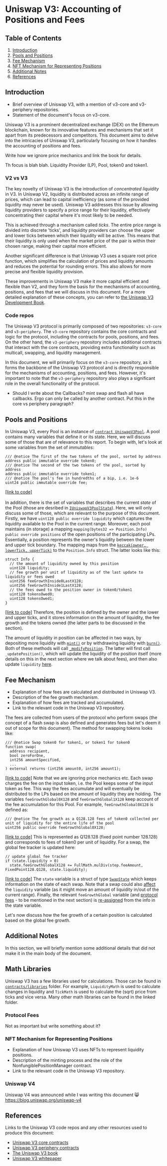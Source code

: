 # Uniswap V3: Accounting of Positions and Fees

## Table of Contents
1. [Introduction](#introduction)
2. [Pools and Positions](#pools-and-positions)
3. [Fee Mechanism](#fee-mechanism)
4. [NFT Mechanism for Representing Positions](#nft-mechanism-for-representing-positions)
5. [Additional Notes](#additional-notes)
6. [References](#references)

## Introduction
- Brief overview of Uniswap V3, with a mention of v3-core and v3-periphery repositories.
- Statement of the document's focus on v3-core.

Uniswap V3 is a prominent decentralized exchange (DEX) on the Ethereum blockchain, known for its innovative features and mechanisms that set it apart from its predecessors and competitors. This document aims to delve into the intricacies of Uniswap V3, particularly focusing on how it handles the accounting of positions and fees.

Write how we ignore price mechanics and link the book for details. 

Th focus is blah blah. Liquidity Provider (LP), Pool, token0 and token1. 

### V2 vs V3
The key novelty of Uniswap V3 is the introduction of *concentrated liquidity* in V3. In Uniswap V2, liquidity is distributed across an infinite range of prices, which can lead to capital inefficiency (as some of the provided liquidity may never be used). Uniswap V3 addresses this issue by allowing liquidity providers to specify a price range for their liquidity, effectively concentrating their capital where it's most likely to be needed.

This is achieved through a mechanism called *ticks*. The entire price range is divided into discrete 'ticks', and liquidity providers can choose the upper and lower ticks between which their liquidity will be active. This means that their liquidity is only used when the market price of the pair is within their chosen range, making their capital more efficient.

Another significant difference is that Uniswap V3 uses a square root price function, which simplifies the calculation of prices and liquidity amounts and reduces the potential for rounding errors. This also allows for more precise and flexible liquidity provision.

These improvements in Uniswap V3 make it more capital efficient and flexible than V2, and they form the basis for the mechanisms of accounting, positions, and fees that we will discuss in this document. For a more detailed explanation of these concepts, you can refer to [the Uniswap V3 Development Book](#references).


### Code repos
The Uniswap V3 protocol is primarily composed of two repositories: `v3-core` and `v3-periphery`. The `v3-core` repository contains the core contracts and logic for the protocol, including the contracts for pools, positions, and fees. On the other hand, the `v3-periphery` repository includes additional contracts that interact with the core contracts, providing extra functionality such as multicall, swapping, and liquidity management.

In this document, we will primarily focus on the `v3-core` repository, as it forms the backbone of the Uniswap V3 protocol and is directly responsible for the mechanisms of accounting, positions, and fees. However, it's important to note that the `v3-periphery` repository also plays a significant role in the overall functionality of the protocol.

- Should I write about the Callbacks? mint swap and flash all have callbacks. Ergo can only be called by another contract. Put this in the core vs periphery paragraph?


## Pools and Positions
In Uniswap V3, every Pool is an instance of [`contract UniswapV3Pool`](https://github.com/Uniswap/v3-core/blob/d8b1c635c275d2a9450bd6a78f3fa2484fef73eb/contracts/UniswapV3Pool.sol#L30). A pool contains many variables that define it or its state. Here, we will discuss some of those that are of relevance to this report. To begin with, let's look at some variables from the set of *immutables*:

```solidity
/// @notice The first of the two tokens of the pool, sorted by address
address public immutable override token0;
/// @notice The second of the two tokens of the pool, sorted by address
address public immutable override token1;
/// @notice The pool's fee in hundredths of a bip, i.e. 1e-6
uint24 public immutable override fee;
```
[[link to code]](https://github.com/Uniswap/v3-core/blob/d8b1c635c275d2a9450bd6a78f3fa2484fef73eb/contracts/UniswapV3Pool.sol#L44:)
<br><br>
In addition, there is the set of variables that describes the current *state* of the Pool (those are desribed in [`IUniswapV3PoolState`](https://github.com/Uniswap/v3-core/blob/d8b1c635c275d2a9450bd6a78f3fa2484fef73eb/contracts/interfaces/pool/IUniswapV3PoolState.sol#LL7C11-L7C31)). Here, we will only discuss some of those, which are relevant to the purpose of this document. Firstly, we have `uint128 public override liquidity` which captures the liquidity available to the Pool in the current range. Moreover, each pool maintains (in storage) a mapping `mapping(bytes32 => Position.Info) public override positions` of the open positions of the participating LPs. Essentially, a position represents  the owner's liquidity between the lower and upper tick boundary. The mapping maps from the [`keccak(owner, lowerTick, upperTick)`](https://github.com/Uniswap/v3-core/blob/d8b1c635c275d2a9450bd6a78f3fa2484fef73eb/contracts/libraries/Position.sol#L36) to the `Position.Info` struct. The latter looks like this:
```solidity
struct Info {
  // the amount of liquidity owned by this position
  uint128 liquidity;
  // fee growth per unit of liquidity as of the last update to liquidity or fees owed
  uint256 feeGrowthInside0LastX128;
  uint256 feeGrowthInside1LastX128;
  // the fees owed to the position owner in token0/token1
  uint128 tokensOwed0;
  uint128 tokensOwed1;
}
```
[[link to code]](https://github.com/Uniswap/v3-core/blob/d8b1c635c275d2a9450bd6a78f3fa2484fef73eb/contracts/libraries/Position.sol#L13) Therefore, the position is defined by the owner and the lower and upper ticks, and it stores information on the amount of liquidity, the fee growth and the tokens owned (the latter parts to be discussed in the section). 

The amount of liquidity in position can be affected in two ways, by depositing more liquidity with [`mint()`](https://github.com/Uniswap/v3-core/blob/d8b1c635c275d2a9450bd6a78f3fa2484fef73eb/contracts/UniswapV3Pool.sol#L457) or by withdrawing liquidity with [`burn()`](https://github.com/Uniswap/v3-core/blob/d8b1c635c275d2a9450bd6a78f3fa2484fef73eb/contracts/UniswapV3Pool.sol#L517). Both of these methods will call [`_modifyPosition`](https://github.com/Uniswap/v3-core/blob/d8b1c635c275d2a9450bd6a78f3fa2484fef73eb/contracts/UniswapV3Pool.sol#L306). The latter will first call `_updatePosition()`, which will update the liquidity of the position itself (more details on this in the next section where we talk about fees), and then also update `liquidity` [here](https://github.com/Uniswap/v3-core/blob/d8b1c635c275d2a9450bd6a78f3fa2484fef73eb/contracts/UniswapV3Pool.sol#LL361C17-L361C27).
 

## Fee Mechanism
- Explanation of how fees are calculated and distributed in Uniswap V3.
- Description of the fee growth mechanism.
- Explanation of how fees are tracked and accumulated.
- Link to the relevant code in the Uniswap V3 repository.

The fees are collected from users of the protocol who perform swaps (the concept of a flash swap is also defined and generates fees but let's deem it out of scope for this document). The method for swapping tokens looks like:
```solidity
/// @notice Swap token0 for token1, or token1 for token0
function swap(
  address recipient,
  bool zeroForOne,
  int256 amountSpecified,
  ...
) external returns (int256 amount0, int256 amount1);
```
[[link to code]](https://github.com/Uniswap/v3-core/blob/d8b1c635c275d2a9450bd6a78f3fa2484fef73eb/contracts/UniswapV3Pool.sol#L457) Note that we are ignoring price mechanics etc. Each swap charges the fee on the input token, i.e. the Pool keeps some of the input token as fee. This way the fees accumulate and will eventually be distributed to the LPs based on the amount of liquidity they are holding. The variables `feeGrowthGlobal0X128` and `feeGrowthGlobal1X128` keep account of the fee accumulation for this Pool. For example, `feeGrowthGlobal0X128` is defined as:
```solidity
/// @notice The fee growth as a Q128.128 fees of token0 collected per unit of liquidity for the entire life of the pool
uint256 public override feeGrowthGlobal0X128;
```
[[link to code]](https://github.com/Uniswap/v3-core/blob/d8b1c635c275d2a9450bd6a78f3fa2484fef73eb/contracts/interfaces/pool/IUniswapV3PoolState.sol#L36) This is represented as Q128.128 (fixed point number 128.128) and corresponds to fees of token0 per unit of liquidity. For a swap, the global fee tracker is updated here:
```solidity
// update global fee tracker
if (state.liquidity > 0)
  state.feeGrowthGlobalX128 += FullMath.mulDiv(step.feeAmount, FixedPoint128.Q128, state.liquidity);
```
[[link to code]](https://github.com/Uniswap/v3-core/blob/d8b1c635c275d2a9450bd6a78f3fa2484fef73eb/contracts/UniswapV3Pool.sol#L689) The `state` variable is a struct of type [`SwapState`](https://github.com/Uniswap/v3-core/blob/d8b1c635c275d2a9450bd6a78f3fa2484fef73eb/contracts/UniswapV3Pool.sol#L561) which keeps information on the state of each swap. Note that a swap could also [affect](https://github.com/Uniswap/v3-core/blob/d8b1c635c275d2a9450bd6a78f3fa2484fef73eb/contracts/UniswapV3Pool.sol#L755) the `liquidity` variable (as it might move an amount of liquidity in/out of the current range). Finally, the relevant `feeGrowthGlobal` variable (and [protocol fees](#protocol-fees) - to be mentioned in the next section) is [re-assigned](https://github.com/Uniswap/v3-core/blob/d8b1c635c275d2a9450bd6a78f3fa2484fef73eb/contracts/UniswapV3Pool.sol#L759) from the info in the state variable. 

Let's now discuss how the fee growth of a certain position is calculated based on the global fee growth. 

## Additional Notes

In this section, we will briefly mention some additional details that did not make it in the main body of the document.

## Math Libraries

Uniswap V3 has a few libraries used for calculations. Those can be found in [`contracts/libraries`](https://github.com/Uniswap/v3-core/tree/main/contracts/libraries) folder. For example, `LiquidityMath` is used to calculate changes in liquidity and `TickMath` is used to calculate the (sqrt) price from ticks and vice versa. Many other math libraries can be found in the linked folder. 

### Protocol Fees
Not as important but write something about it? 

### NFT Mechanism for Representing Positions
- Explanation of how Uniswap V3 uses NFTs to represent liquidity positions.
- Description of the minting process and the role of the NonfungiblePositionManager contract.
- Link to the relevant code in the Uniswap V3 repository.


### Uniswap V4 

Uniswap V4 was announced while I was writing this document :smile_cat: <br>
https://blog.uniswap.org/uniswap-v4

## References
Links to the Uniswap V3 code repos and any other resources used to produce this document:
- [Uniswap V3 core contracts](https://github.com/Uniswap/v3-core)
- [Uniswap V3 periphery contracts](https://github.com/Uniswap/v3-periphery)
- [The Uniswap V3 book](https://uniswapv3book.com/)
- [Uniswap V3 whitepaper](https://uniswap.org/whitepaper.pdf)
